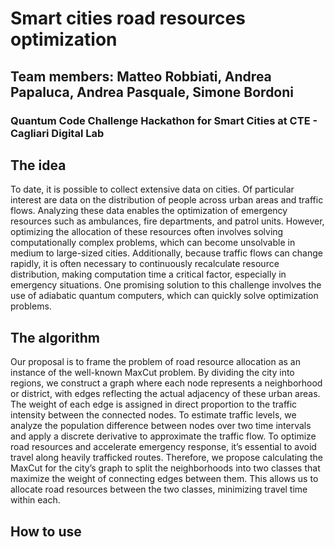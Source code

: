 # Smart cities road resources optimization
## Team members: Matteo Robbiati, Andrea Papaluca, Andrea Pasquale, Simone Bordoni
### Quantum Code Challenge Hackathon for Smart Cities at CTE - Cagliari Digital Lab

## The idea

To date, it is possible to collect extensive data on cities. Of particular interest are data on the distribution of people across urban areas and traffic flows. Analyzing these data enables the optimization of emergency resources such as ambulances, fire departments, and patrol units. However, optimizing the allocation of these resources often involves solving computationally complex problems, which can become unsolvable in medium to large-sized cities. Additionally, because traffic flows can change rapidly, it is often necessary to continuously recalculate resource distribution, making computation time a critical factor, especially in emergency situations. One promising solution to this challenge involves the use of adiabatic quantum computers, which can quickly solve optimization problems.

## The algorithm

Our proposal is to frame the problem of road resource allocation as an instance of the well-known MaxCut problem. By dividing the city into regions, we construct a graph where each node represents a neighborhood or district, with edges reflecting the actual adjacency of these urban areas. The weight of each edge is assigned in direct proportion to the traffic intensity between the connected nodes. To estimate traffic levels, we analyze the population difference between nodes over two time intervals and apply a discrete derivative to approximate the traffic flow.
To optimize road resources and accelerate emergency response, it’s essential to avoid travel along heavily trafficked routes. Therefore, we propose calculating the MaxCut for the city’s graph to split the neighborhoods into two classes that maximize the weight of connecting edges between them. This allows us to allocate road resources between the two classes, minimizing travel time within each.

## How to use





